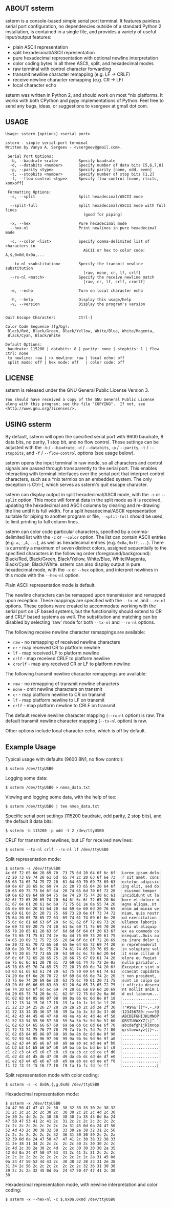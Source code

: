 ## ABOUT ssterm

ssterm is a console-based simple serial port terminal. It features painless serial port configuration, no dependencies outside of a standard Python 2 installation, is contained in a single file, and provides a variety of useful input/output features:

  * plain ASCII representation
  * split hexadecimal/ASCII representation
  * pure hexadecimal representation with optional newline interpretation
  * color coding bytes in all three ASCII, split, and hexadecimal modes
  * raw terminal with control character forwarding
  * transmit newline character remapping (e.g. LF -> CRLF)
  * receive newline character remapping (e.g. CR -> LF)
  * local character echo

ssterm was written in Python 2, and should work on most *nix platforms. It works with both CPython and pypy implementations of Python. Feel free to send any bugs, ideas, or suggestions to vsergeev at gmail dot com.

## USAGE

    Usage: ssterm [options] <serial port>
    
    ssterm - simple serial-port terminal
    Written by Vanya A. Sergeev - <vsergeev@gmail.com>.
    
     Serial Port Options:
      -b, --baudrate <rate>         Specify baudrate
      -d, --databits <number>       Specify number of data bits [5,6,7,8]
      -p, --parity <type>           Specify parity [none, odd, even]
      -t, --stopbits <number>       Specify number of stop bits [1,2]
      -f, --flow-control <type>     Specify flow-control [none, rtscts, xonxoff]
    
     Formatting Options:
      -s, --split                   Split hexadecimal/ASCII mode
    
      --split-full			        Split hexadecimal/ASCII mode with full lines
                                      (good for piping)
    
      -x, --hex                     Pure hexadecimal mode
      --hex-nl                      Print newlines in pure hexadecimal mode
    
      -c, --color <list>            Specify comma-delimited list of characters in
                                      ASCII or hex to color code: A,$,0x0d,0x0a,...
    
      --tx-nl <substitution>        Specify the transmit newline substitution
                                      [raw, none, cr, lf, crlf]
      --rx-nl <match>               Specify the receive newline match
                                      [raw, cr, lf, crlf, crorlf]
    
      -e, --echo                    Turn on local character echo
    
      -h, --help                    Display this usage/help
      -v, --version                 Display the program's version
    
    
    Quit Escape Character:          Ctrl-]
    
    Color Code Sequence (fg/bg):
     Black/Red, Black/Green, Black/Yellow, White/Blue, White/Magenta,
     Black/Cyan, Black/White
    
    Default Options:
     baudrate: 115200 | databits: 8 | parity: none | stopbits: 1 | flow ctrl: none
     tx newline: raw | rx newline: raw | local echo: off
     split mode: off | hex mode: off   | color code: off

## LICENSE

ssterm is released under the GNU General Public License Version 3.

    You should have received a copy of the GNU General Public License
    along with this program; see the file "COPYING".  If not, see
    <http://www.gnu.org/licenses/>.

## USING ssterm

By default, ssterm will open the specified serial port with 9600 baudrate, 8 data bits, no parity, 1 stop bit, and no flow control. These settings can be adjusted with the `-b` / `--baudrate`, `-d` / `--databits`, `-p` / `--parity`, `-t` / `--stopbits`, and `-f` / `--flow-control` options (see usage below).

ssterm opens the input terminal in raw mode, so all characters and control signals are passed through transparently to the serial port. This enables interacting with terminal interfaces over the serial port that interpret control characters, such as a *nix termios on an embedded system. The only exception is Ctrl-], which serves as ssterm's quit escape character.

ssterm can display output in split hexadecimal/ASCII mode, with the `-s` or `--split` option. This mode will format data in the split mode as it is received, updating the hexadecimal and ASCII columns by clearing and re-drawing the line until it is full width.  For a split hexadecimal/ASCII representation suitable for piping to another program or file, `--split-full` should be used, to limit printing to full column lines.

ssterm can color code particular characters, specified by a comma-delimited list with the `-c` or `--color` option. The list can contain ASCII entries (e.g.  `a,_,A,...`), as well as hexadecimal entries (e.g. `0x0a,0xff,...`). There is currently a maximum of seven distinct colors, assigned sequentially to the specified characters in the following order (foreground/background): Black/Red, Black/Green, Black/Yellow, White/Blue, White/Magenta, Black/Cyan, Black/White.  ssterm can also display output in pure hexadecimal mode, with the `-x` or `--hex` option, and interpret newlines in this mode with the `--hex-nl` option.

Plain ASCII representation mode is default.

The newline characters can be remapped upon transmission and remapped upon reception. These mappings are specified with the `--tx-nl` and `--rx-nl` options.  These options were created to accommodate working with the serial port on LF based systems, but the functionality should extend to CR and CRLF based systems as well. The substitution and matching can be disabled by selecting 'raw' mode for both `--tx-nl` and `--rx-nl` options.

The following receive newline character remappings are available:

  * `raw` - no remapping of received newline characters
  * `cr` - map received CR to platform newline
  * `lf` - map received LF to platform newline
  * `crlf` - map received CRLF to platform newline
  * `crorlf` - map any received CR or LF to platform newline

The following transmit newline character remappings are available:

  * `raw` - no remapping of transmit newline characters
  * `none` - omit newline characters on transmit
  * `cr` - map platform newline to CR on transmit
  * `lf` - map platform newline to LF on transmit
  * `crlf` - map platform newline to CRLF on transmit

The default receive newline character mapping (`--rx-nl` option) is raw.
The default transmit newline character mapping (`--tx-nl` option) is raw.

Other options include local character echo, which is off by default.

## Example Usage

Typical usage with defaults (9600 8N1, no flow control):

    $ ssterm /dev/ttyUSB0

Logging some data:

    $ ssterm /dev/ttyUSB0 > nmea_data.txt

Viewing and logging some data, with the help of tee:

    $ ssterm /dev/ttyUSB0 | tee nmea_data.txt

Specific serial port settings (115200 baudrate, odd parity, 2 stop bits), and
the default 8 data bits:

    $ ssterm -b 115200 -p odd -t 2 /dev/ttyUSB0

CRLF for transmitted newlines, but LF for received newlines:

    $ ssterm --tx-nl crlf --rx-nl lf /dev/ttyUSB0

Split representation mode:

    $ ssterm -s /dev/ttyUSB0
    4c 6f 72 65 6d 20 69 70  73 75 6d 20 64 6f 6c 6f  |Lorem ipsum dolo|
    72 20 73 69 74 20 61 6d  65 74 2c 20 63 6f 6e 73  |r sit amet, cons|
    65 63 74 65 74 75 72 20  61 64 69 70 69 73 69 63  |ectetur adipisic|
    69 6e 67 20 65 6c 69 74  2c 20 73 65 64 20 64 6f  |ing elit, sed do|
    20 65 69 75 73 6d 6f 64  20 74 65 6d 70 6f 72 20  | eiusmod tempor |
    69 6e 63 69 64 69 64 75  6e 74 20 75 74 20 6c 61  |incididunt ut la|
    62 6f 72 65 20 65 74 20  64 6f 6c 6f 72 65 20 6d  |bore et dolore m|
    61 67 6e 61 20 61 6c 69  71 75 61 2e 0a 55 74 20  |agna aliqua..Ut |
    65 6e 69 6d 20 61 64 20  6d 69 6e 69 6d 20 76 65  |enim ad minim ve|
    6e 69 61 6d 2c 20 71 75  69 73 20 6e 6f 73 74 72  |niam, quis nostr|
    75 64 20 65 78 65 72 63  69 74 61 74 69 6f 6e 20  |ud exercitation |
    75 6c 6c 61 6d 63 6f 20  6c 61 62 6f 72 69 73 20  |ullamco laboris |
    6e 69 73 69 20 75 74 20  61 6c 69 71 75 69 70 20  |nisi ut aliquip |
    65 78 20 65 61 20 63 6f  6d 6d 6f 64 6f 20 63 6f  |ex ea commodo co|
    6e 73 65 71 75 61 74 2e  0a 44 75 69 73 20 61 75  |nsequat..Duis au|
    74 65 20 69 72 75 72 65  20 64 6f 6c 6f 72 20 69  |te irure dolor i|
    6e 20 72 65 70 72 65 68  65 6e 64 65 72 69 74 20  |n reprehenderit |
    69 6e 20 76 6f 6c 75 70  74 61 74 65 20 76 65 6c  |in voluptate vel|
    69 74 20 65 73 73 65 20  63 69 6c 6c 75 6d 20 64  |it esse cillum d|
    6f 6c 6f 72 65 20 65 75  20 66 75 67 69 61 74 20  |olore eu fugiat |
    6e 75 6c 6c 61 20 70 61  72 69 61 74 75 72 2e 0a  |nulla pariatur..|
    45 78 63 65 70 74 65 75  72 20 73 69 6e 74 20 6f  |Excepteur sint o|
    63 63 61 65 63 61 74 20  63 75 70 69 64 61 74 61  |ccaecat cupidata|
    74 20 6e 6f 6e 20 70 72  6f 69 64 65 6e 74 2c 20  |t non proident, |
    73 75 6e 74 20 69 6e 20  63 75 6c 70 61 20 71 75  |sunt in culpa qu|
    69 20 6f 66 66 69 63 69  61 20 64 65 73 65 72 75  |i officia deseru|
    6e 74 20 6d 6f 6c 6c 69  74 20 61 6e 69 6d 20 69  |nt mollit anim i|
    64 20 65 73 74 20 6c 61  62 6f 72 75 6d 2e 0a 00  |d est laborum...|
    01 02 03 04 05 06 07 08  09 0a 0b 0c 0d 0e 0f 10  |................|
    11 12 13 14 15 16 17 18  19 1a 1b 1c 1d 1e 1f 20  |............... |
    21 22 23 24 25 26 27 28  29 2a 2b 2c 2d 2e 2f 30  |!"#$%&'()*+,-./0|
    31 32 33 34 35 36 37 38  39 3a 3b 3c 3d 3e 3f 40  |123456789:;<=>?@|
    41 42 43 44 45 46 47 48  49 4a 4b 4c 4d 4e 4f 50  |ABCDEFGHIJKLMNOP|
    51 52 53 54 55 56 57 58  59 5a 5b 5c 5d 5e 5f 60  |QRSTUVWXYZ[\]^_`|
    61 62 63 64 65 66 67 68  69 6a 6b 6c 6d 6e 6f 70  |abcdefghijklmnop|
    71 72 73 74 75 76 77 78  79 7a 7b 7c 7d 7e 7f 80  |qrstuvwxyz{|}~..|
    81 82 83 84 85 86 87 88  89 8a 8b 8c 8d 8e 8f 90  |................|
    91 92 93 94 95 96 97 98  99 9a 9b 9c 9d 9e 9f a0  |................|
    a1 a2 a3 a4 a5 a6 a7 a8  a9 aa ab ac ad ae af b0  |................|
    b1 b2 b3 b4 b5 b6 b7 b8  b9 ba bb bc bd be bf c0  |................|
    c1 c2 c3 c4 c5 c6 c7 c8  c9 ca cb cc cd ce cf d0  |................|
    d1 d2 d3 d4 d5 d6 d7 d8  d9 da db dc dd de df e0  |................|
    e1 e2 e3 e4 e5 e6 e7 e8  e9 ea eb ec ed ee ef f0  |................|
    f1 f2 f3 f4 f5 f6 f7 f8  f9 fa fb fc fd fe ff     |...............|

Split representation mode with color coding:

    $ ssterm -s -c 0x0A,{,g,0xAE /dev/ttyUSB0

Hexadecimal representation mode:

    $ ssterm -x /dev/ttyUSB0
    24 47 50 47 47 41 2c 30  38 32 38 33 30 2e 38 32
    31 2c 2c 2c 2c 2c 30 2c  30 30 2c 2c 2c 4d 2c 30
    2e 30 2c 4d 2c 2c 30 30  30 30 2a 35 43 0d 0a 24
    47 50 47 53 41 2c 41 2c  31 2c 2c 2c 2c 2c 2c 2c
    2c 2c 2c 2c 2c 2c 2c 2c  2a 31 45 0d 0a 24 47 50
    52 4d 43 2c 30 38 32 38  33 30 2e 38 32 31 2c 56
    2c 2c 2c 2c 2c 2c 2c 32  36 31 30 30 39 2c 2c 2a
    32 39 0d 0a 24 47 50 47  47 41 2c 30 38 32 38 33
    31 2e 38 31 34 2c 2c 2c  2c 2c 30 2c 30 30 2c 2c
    2c 4d 2c 30 2e 30 2c 4d  2c 2c 30 30 30 30 2a 35
    42 0d 0a 24 47 50 47 53  41 2c 41 2c 31 2c 2c 2c
    2c 2c 2c 2c 2c 2c 2c 2c  2c 2c 2c 2c 2a 31 45 0d
    0a 24 47 50 52 4d 43 2c  30 38 32 38 33 31 2e 38
    31 34 2c 56 2c 2c 2c 2c  2c 2c 2c 32 36 31 30 30
    39 2c 2c 2a 32 45 0d 0a  24 47 50 47 47 41 2c 30
    38 

Hexadecimal representation mode, with newline interpretation and color coding:

    $ ssterm -x --hex-nl -c $,0x0a,0x0d /dev/ttyUSB0

